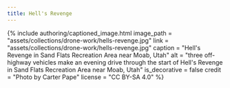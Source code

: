 ```yaml
---
title: Hell's Revenge
---
```


{% include authoring/captioned_image.html
    image_path = "assets/collections/drone-work/hells-revenge.jpg"
    link = "assets/collections/drone-work/hells-revenge.jpg"
    caption = "Hell's Revenge in Sand Flats Recreation Area near Moab, Utah"
    alt = "three off-highway vehicles make an evening drive through the start of Hell's Revenge in Sand Flats Recreation Area near Moab, Utah"
    is_decorative = false
    credit = "Photo by Carter Pape"
    license = "CC BY-SA 4.0"
%}
